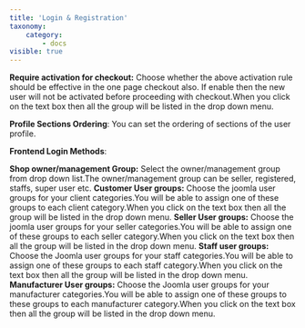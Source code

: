 ```yaml
---
title: 'Login & Registration'
taxonomy:
    category:
        - docs
visible: true
---
```


**Require activation for checkout:** Choose whether the above activation rule should be effective in the one page checkout also. If enable then the new user will not be activated before proceeding with checkout.When you click on the text box then all the group will be listed in the drop down menu.

**Profile Sections Ordering**: You can set the ordering of sections of the user profile.

**Frontend Login Methods**: 

**Shop owner/management Group:** Select the owner/management group from drop down list.The owner/management group can be seller, registered, staffs, super user etc.
**Customer User groups:** Choose the joomla user groups for your client categories.You will be able to assign one of these groups to each client category.When you click on the text box then all the group will be listed in the drop down menu.
**Seller User groups:** Choose the joomla user groups for your seller categories.You will be able to assign one of these groups to each seller category.When you click on the text box then all the group will be listed in the drop down menu.
**Staff user groups:** Choose the Joomla user groups for your staff categories.You will be able to assign one of these groups to each staff category.When you click on the text box then all the group will be listed in the drop down menu.
**Manufacturer User groups:** Choose the Joomla user groups for your manufacturer categories.You will be able to assign one of these groups to these groups to each manufacturer category.When you click on the text box then all the group will be listed in the drop down menu.

